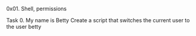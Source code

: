 0x01. Shell, permissions

Task
0. My name is Betty
Create a script that switches the current user to the user betty

